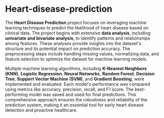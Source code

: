 # Heart-disease-prediction

The **Heart Disease Prediction** project focuses on leveraging machine learning techniques to predict the likelihood of heart disease based on clinical data. The project begins with extensive **data analysis**, including **univariate and bivariate analysis**, to identify patterns and relationships among features. These analyses provide insights into the dataset's structure and its potential impact on prediction accuracy. The preprocessing steps include handling missing values, normalizing data, and feature selection to optimize the dataset for machine learning models.

Multiple machine learning algorithms, including **K-Nearest Neighbors (KNN)**, **Logistic Regression**, **Neural Networks**, **Random Forest**, **Decision Tree**, **Support Vector Machine (SVM)**, and **Gradient Boosting**, were implemented and evaluated. Each model's performance was compared using metrics like accuracy, precision, recall, and F1 score. The best-performing model was saved and used for final predictions. This comprehensive approach ensures the robustness and reliability of the prediction system, making it an essential tool for early heart disease detection and proactive healthcare.
